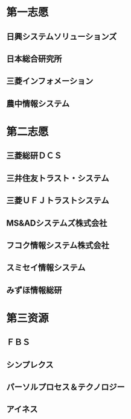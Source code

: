 # 第一志愿

## 日興システムソリューションズ

## 日本総合研究所

##  三菱インフォメーション

## 農中情報システム

# 第二志愿

## 三菱総研ＤＣＳ

## 三井住友トラスト・システム

## 三菱ＵＦＪトラストシステム

## MS&ADシステムズ株式会社

## フコク情報システム株式会社

##  スミセイ情報システム

## みずほ情報総研

# 第三资源

## ＦＢＳ

## シンプレクス

##  パーソルプロセス＆テクノロジー

## アイネス



